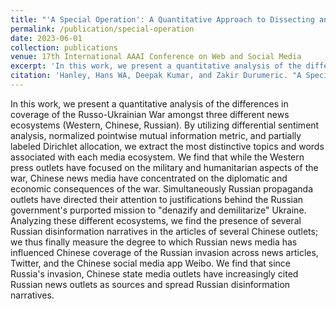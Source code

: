 ```yaml
---
title: "'A Special Operation': A Quantitative Approach to Dissecting and Comparing Different Media Ecoystems' Coverage of the Russo-Ukrainian War"
permalink: /publication/special-operation
date: 2023-06-01
collection: publications
venue: 17th International AAAI Conference on Web and Social Media
excerpt: 'In this work, we present a quantitative analysis of the differences in coverage of the Russo-Ukrainian War amongst three different news ecosystems (Western, Chinese, Russian).'
citation: 'Hanley, Hans WA, Deepak Kumar, and Zakir Durumeric. "A Special Operation: A Quantitative Approach to Dissecting and Comparing Different Media Ecoystems' Coverage of the Russo-Ukrainian War." Proceedings of the International AAAI Conference on Web and Social Media. Vol. 17. 2023.'
---
```

In this work, we present a quantitative analysis of the differences in coverage of the Russo-Ukrainian War amongst three different news ecosystems (Western, Chinese, Russian). By utilizing differential sentiment analysis, normalized pointwise mutual information metric, and partially labeled Dirichlet allocation, we extract the most distinctive topics and words associated with each media ecosystem. We find that while the Western press outlets have focused on the military and humanitarian aspects of the war, Chinese news media have concentrated on the diplomatic and economic consequences of the war. Simultaneously Russian propaganda outlets have directed their attention to justifications behind the Russian government's purported mission to "denazify and demilitarize" Ukraine. Analyzing these different ecosystems, we find the presence of several Russian disinformation narratives in the articles of several Chinese outlets;  we thus finally measure the degree to which Russian news media has influenced Chinese coverage of the Russian invasion across news articles, Twitter, and the Chinese social media app Weibo. We find that since Russia's invasion, Chinese state media outlets have increasingly cited Russian news outlets as sources and spread Russian disinformation narratives.
